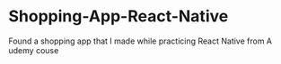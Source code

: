 # Shopping-App-React-Native
Found a shopping app that I made while practicing React Native from A udemy couse
